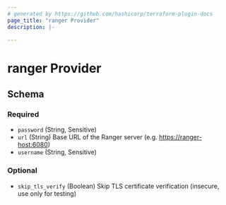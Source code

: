 ```yaml
---
# generated by https://github.com/hashicorp/terraform-plugin-docs
page_title: "ranger Provider"
description: |-

---
```


# ranger Provider

<!-- schema generated by tfplugindocs -->
## Schema

### Required

- `password` (String, Sensitive)
- `url` (String) Base URL of the Ranger server (e.g. <https://ranger-host:6080>)
- `username` (String, Sensitive)

### Optional

- `skip_tls_verify` (Boolean) Skip TLS certificate verification (insecure, use only for testing)
